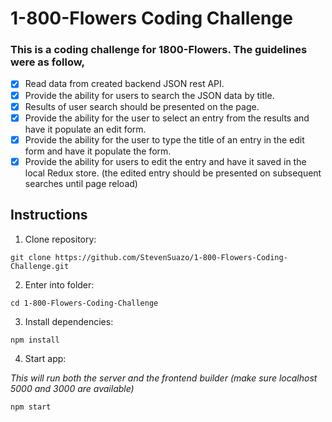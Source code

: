 # 1-800-Flowers Coding Challenge

### This is a coding  challenge for 1800-Flowers. The guidelines were as follow,

- [x] Read data from created backend JSON rest API. 
- [x] Provide the ability for users to search the JSON data by title. 
- [x] Results of user search should be presented on the page. 
- [x] Provide the ability for the user to select an entry from the results and have it populate an edit form. 
- [x] Provide the ability for the user to type the title of an entry in the edit form and have it populate the form. 
- [x] Provide the ability for users to edit the entry and have it saved in the local Redux store. (the edited entry should be presented on subsequent searches until page reload) 

## Instructions

1. Clone repository:

```
git clone https://github.com/StevenSuazo/1-800-Flowers-Coding-Challenge.git

```

2. Enter into folder:

```
cd 1-800-Flowers-Coding-Challenge
```

3. Install dependencies:

```
npm install
```

4. Start app:

_This will run both the server and the frontend builder (make sure localhost 5000 and 3000 are available)_

```
npm start
```
